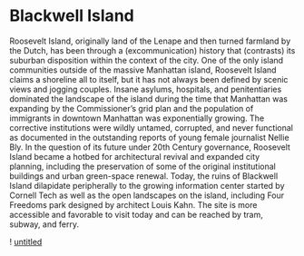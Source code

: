 # Blackwell Island

Roosevelt Island, originally land of the Lenape and then turned farmland by the Dutch, has been through a (excommunication) history that (contrasts) its suburban disposition within the context of the city. One of the only island communities outside of the massive Manhattan island, Roosevelt Island claims a shoreline all to itself, but it has not always been defined by scenic views and jogging couples. Insane asylums, hospitals, and penitentiaries dominated the landscape of the island during the time that Manhattan was expanding by the Commissioner’s grid plan and the population of immigrants in downtown Manhattan was exponentially growing. The corrective institutions were wildly untamed, corrupted, and never functional as documented in the outstanding reports of young female journalist Nellie Bly. In the question of its future under 20th Century governance, Roosevelt Island became a hotbed for architectural revival and expanded city planning, including the preservation of some of the original institutional buildings and urban green-space renewal. Today, the ruins of Blackwell Island dilapidate peripherally to the growing information center started by Cornell Tech as well as the open landscapes on the island, including Four Freedoms park designed by architect Louis Kahn. The site is more accessible and favorable to visit today and can be reached by tram, subway, and ferry. 

! [untitled](https://images.nypl.org/index.php?id=5249407&t=w)
